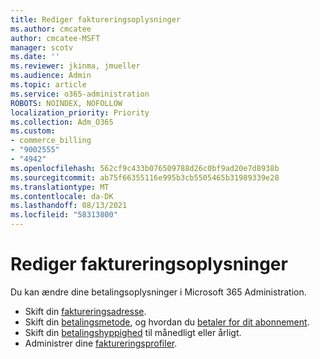 ```yaml
---
title: Rediger faktureringsoplysninger
ms.author: cmcatee
author: cmcatee-MSFT
manager: scotv
ms.date: ''
ms.reviewer: jkinma, jmueller
ms.audience: Admin
ms.topic: article
ms.service: o365-administration
ROBOTS: NOINDEX, NOFOLLOW
localization_priority: Priority
ms.collection: Adm_O365
ms.custom:
- commerce_billing
- "9002555"
- "4942"
ms.openlocfilehash: 562cf9c433b076509788d26c0bf9ad20e7d8938b
ms.sourcegitcommit: ab75f66355116e995b3cb5505465b31989339e28
ms.translationtype: MT
ms.contentlocale: da-DK
ms.lasthandoff: 08/13/2021
ms.locfileid: "58313800"
---
```

# <a name="change-billing-information"></a>Rediger faktureringsoplysninger

Du kan ændre dine betalingsoplysninger i Microsoft 365 Administration. 

- Skift din [faktureringsadresse](https://docs.microsoft.com/microsoft-365/commerce/billing-and-payments/change-your-billing-addresses).
- Skift din [betalingsmetode](https://docs.microsoft.com/microsoft-365/commerce/billing-and-payments/manage-payment-methods), og hvordan du [betaler for dit abonnement](https://docs.microsoft.com/microsoft-365/commerce/billing-and-payments/pay-for-your-subscription).
- Skift din [betalingshyppighed](https://docs.microsoft.com/microsoft-365/commerce/billing-and-payments/change-payment-frequency) til månedligt eller årligt.
- Administrer dine [faktureringsprofiler](https://docs.microsoft.com/microsoft-365/commerce/billing-and-payments/manage-billing-profiles).
